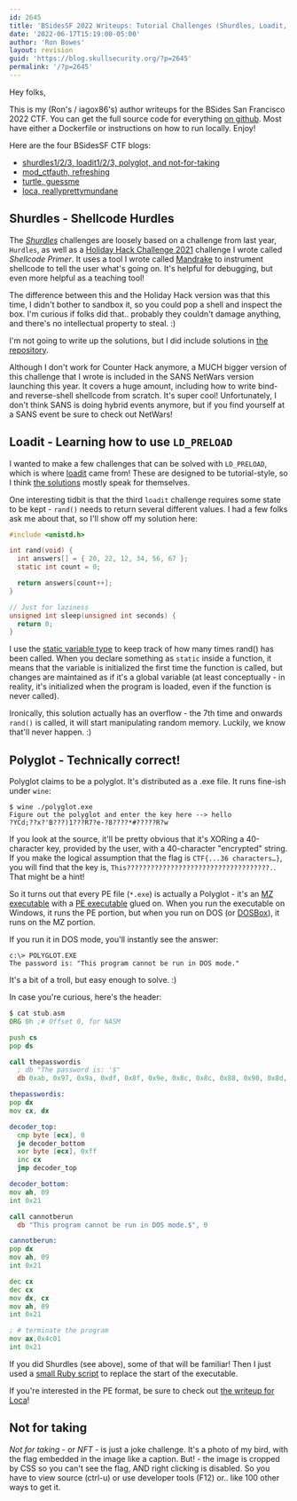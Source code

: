 ```yaml
---
id: 2645
title: 'BSidesSF 2022 Writeups: Tutorial Challenges (Shurdles, Loadit, Polyglot, NFT)'
date: '2022-06-17T15:19:00-05:00'
author: 'Ron Bowes'
layout: revision
guid: 'https://blog.skullsecurity.org/?p=2645'
permalink: '/?p=2645'
---
```


Hey folks,

This is my (Ron's / iagox86's) author writeups for the BSides San Francisco 2022 CTF. You can get the full source code for everything [on github](https://github.com/bsidessf/ctf-2022-release). Most have either a Dockerfile or instructions on how to run locally. Enjoy!

Here are the four BSidesSF CTF blogs:

- [shurdles1/2/3, loadit1/2/3, polyglot, and not-for-taking](https://blog.skullsecurity.org/2022/bsidessf-2022-writeups-tutorial-challenges-shurdles-loadit-polyglot-nft)
- [mod\_ctfauth, refreshing](https://blog.skullsecurity.org/2022/bsidessf-2022-writeups-apache-challenges-mod_ctfauth-refresh)
- [turtle, guessme](https://blog.skullsecurity.org/2022/bsidessf-2022-writeups-game-y-challenges-turtle-guessme)
- [loca, reallyprettymundane](https://blog.skullsecurity.org/2022/bsidessf-2022-writeups-miscellaneous-challenges-loca-reallyprettymundane)

## Shurdles - Shellcode Hurdles

The [*Shurdles*](https://github.com/BSidesSF/ctf-2022-release/tree/main/shurdles-1) challenges are loosely based on a challenge from last year, `Hurdles`, as well as a [Holiday Hack Challenge 2021](https://www.holidayhackchallenge.com/2021/) challenge I wrote called *Shellcode Primer*. It uses a tool I wrote called [Mandrake](https://github.com/iagox86/mandrake) to instrument shellcode to tell the user what's going on. It's helpful for debugging, but even more helpful as a teaching tool!

The difference between this and the Holiday Hack version was that this time, I didn't bother to sandbox it, so you could pop a shell and inspect the box. I'm curious if folks did that.. probably they couldn't damage anything, and there's no intellectual property to steal. :)

I'm not going to write up the solutions, but I did include solutions in [the repository](https://github.com/BSidesSF/ctf-2022-release).

Although I don't work for Counter Hack anymore, a MUCH bigger version of this challenge that I wrote is included in the SANS NetWars version launching this year. It covers a huge amount, including how to write bind- and reverse-shell shellcode from scratch. It's super cool! Unfortunately, I don't think SANS is doing hybrid events anymore, but if you find yourself at a SANS event be sure to check out NetWars!

## Loadit - Learning how to use `LD_PRELOAD`

I wanted to make a few challenges that can be solved with `LD_PRELOAD`, which is where [loadit](https://github.com/BSidesSF/ctf-2022-release/tree/main/loadit1) came from! These are designed to be tutorial-style, so I think [the solutions](https://github.com/BSidesSF/ctf-2022-release/tree/main/loadit1/solution) mostly speak for themselves.

One interesting tidbit is that the third `loadit` challenge requires some state to be kept - `rand()` needs to return several different values. I had a few folks ask me about that, so I'll show off my solution here:

```c
#include <unistd.h>

int rand(void) {
  int answers[] = { 20, 22, 12, 34, 56, 67 };
  static int count = 0;

  return answers[count++];
}

// Just for laziness
unsigned int sleep(unsigned int seconds) {
  return 0;
}
```

I use the [static variable type](https://www.geeksforgeeks.org/static-variables-in-c/) to keep track of how many times rand() has been called. When you declare something as `static` inside a function, it means that the variable is initialized the first time the function is called, but changes are maintained as if it's a global variable (at least conceptually - in reality, it's initialized when the program is loaded, even if the function is never called).

Ironically, this solution actually has an overflow - the 7th time and onwards `rand()` is called, it will start manipulating random memory. Luckily, we know that'll never happen. :)

## Polyglot - Technically correct!

Polyglot claims to be a polyglot. It's distributed as a .exe file. It runs fine-ish under `wine`:

```
$ wine ./polyglot.exe
Figure out the polyglot and enter the key here --> hello
?YCd;??x?'B???)1???R7?e-?8????*#?????R?w
```

If you look at the source, it'll be pretty obvious that it's XORing a 40-character key, provided by the user, with a 40-character "encrypted" string. If you make the logical assumption that the flag is `CTF{...36 characters…}`, you will find that the key is, `This????????????????????????????????????.`. That might be a hint!

So it turns out that every PE file (`*.exe`) is actually a Polyglot - it's an [MZ executable](https://en.wikipedia.org/wiki/DOS_MZ_executable) with a [PE executable](https://en.wikipedia.org/wiki/Portable_Executable) glued on. When you run the executable on Windows, it runs the PE portion, but when you run on DOS (or [DOSBox](https://www.dosbox.com/)), it runs on the MZ portion.

If you run it in DOS mode, you'll instantly see the answer:

```
c:\> POLYGLOT.EXE
The password is: "This program cannot be run in DOS mode."
```

It's a bit of a troll, but easy enough to solve. :)

In case you're curious, here's the header:

```asm
$ cat stub.asm 
ORG 0h ;# Offset 0, for NASM

push cs
pop ds

call thepasswordis
  ; db "The password is: '$"
  db 0xab, 0x97, 0x9a, 0xdf, 0x8f, 0x9e, 0x8c, 0x8c, 0x88, 0x90, 0x8d, 0x9b, 0xdf, 0x96, 0x8c, 0xc5, 0xdf, 0xdd, 0xdb, 0

thepasswordis:
pop dx
mov cx, dx

decoder_top:
  cmp byte [ecx], 0
  je decoder_bottom
  xor byte [ecx], 0xff
  inc cx
  jmp decoder_top

decoder_bottom:
mov ah, 09
int 0x21

call cannotberun
  db "This program cannot be run in DOS mode.$", 0

cannotberun:
pop dx
mov ah, 09
int 0x21

dec cx
dec cx
mov dx, cx
mov ah, 09
int 0x21

; # terminate the program
mov ax,0x4c01
int 0x21
```

If you did Shurdles (see above), some of that will be familiar! Then I just used a [small Ruby script](https://github.com/BSidesSF/ctf-2022-release/blob/main/shurdles-1/challenge/src/app.rb) to replace the start of the executable.

If you're interested in the PE format, be sure to check out [the writeup for Loca](TODO)!

## Not for taking

*Not for taking* - or *NFT* - is just a joke challenge. It's a photo of my bird, with the flag embedded in the image like a caption. But! - the image is cropped by CSS so you can't see the flag, AND right clicking is disabled. So you have to view source (ctrl-u) or use developer tools (F12) or.. like 100 other ways to get it.